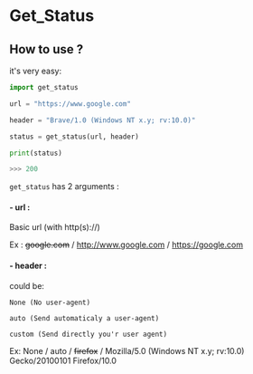 # Get_Status

## How to use ?

it's very easy:

```python
import get_status

url = "https://www.google.com"

header = "Brave/1.0 (Windows NT x.y; rv:10.0)"

status = get_status(url, header)

print(status)

>>> 200
```

``get_status`` has 2 arguments :

#### - url :

  Basic url (with http(s)://)

  Ex : ~~google.com~~ / http://www.google.com / https://google.com

#### - header :

  could be:

    None (No user-agent)

    auto (Send automaticaly a user-agent)

    custom (Send directly you'r user agent)

  Ex: None / auto / ~~firefox~~ / Mozilla/5.0 (Windows NT x.y; rv:10.0) Gecko/20100101 Firefox/10.0
